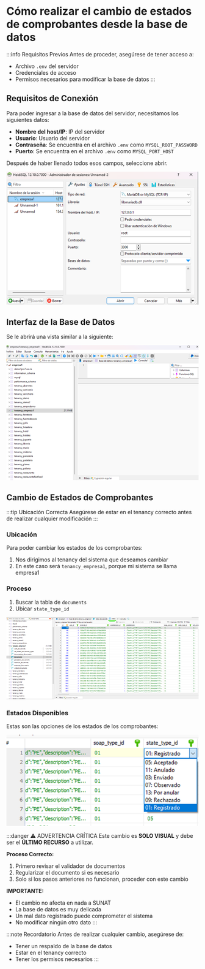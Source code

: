 # Cómo realizar el cambio de estados de comprobantes desde la base de datos

:::info Requisitos Previos
Antes de proceder, asegúrese de tener acceso a:
- Archivo `.env` del servidor
- Credenciales de acceso
- Permisos necesarios para modificar la base de datos
:::

## Requisitos de Conexión
Para poder ingresar a la base de datos del servidor, necesitamos los siguientes datos:

- **Nombre del host/IP**: IP del servidor
- **Usuario**: Usuario del servidor
- **Contraseña**: Se encuentra en el archivo `.env` como `MYSQL_ROOT_PASSWORD`
- **Puerto**: Se encuentra en el archivo `.env` como `MYSQL_PORT_HOST`

Después de haber llenado todos esos campos, seleccione abrir.

![Conexión a la base de datos](img/conexion-bd.png)

## Interfaz de la Base de Datos
Se le abrirá una vista similar a la siguiente:

![Vista de la base de datos](img/vista-db.png)

## Cambio de Estados de Comprobantes

:::tip Ubicación Correcta
Asegúrese de estar en el tenancy correcto antes de realizar cualquier modificación
:::

### Ubicación
Para poder cambiar los estados de los comprobantes:
1. Nos dirigimos al tenancy del sistema que deseamos cambiar
2. En este caso será `tenancy_empresa1`, porque mi sistema se llama empresa1

### Proceso
1. Buscar la tabla de `documents`
2. Ubicar `state_type_id`

![Tabla de documentos](img/tabla-documentos.png)

### Estados Disponibles
Estas son las opciones de los estados de los comprobantes:

![Estados de comprobantes](img/estado-comprobantes.png)

:::danger ⚠️ ADVERTENCIA CRÍTICA
Este cambio es **SOLO VISUAL** y debe ser el **ÚLTIMO RECURSO** a utilizar.

**Proceso Correcto:**
1. Primero revisar el validador de documentos
2. Regularizar el documento si es necesario
3. Solo si los pasos anteriores no funcionan, proceder con este cambio

**IMPORTANTE:**
- El cambio no afecta en nada a SUNAT
- La base de datos es muy delicada
- Un mal dato registrado puede comprometer el sistema
- No modificar ningún otro dato
:::

:::note Recordatorio
Antes de realizar cualquier cambio, asegúrese de:
- Tener un respaldo de la base de datos
- Estar en el tenancy correcto
- Tener los permisos necesarios
:::
